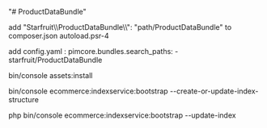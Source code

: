 "# ProductDataBundle" 

add "Starfruit\\\ProductDataBundle\\\\": "path/ProductDataBundle" to composer.json autoload.psr-4

add config.yaml : pimcore.bundles.search_paths: - starfruit/ProductDataBundle

bin/console assets:install

bin/console ecommerce:indexservice:bootstrap --create-or-update-index-structure

php bin/console ecommerce:indexservice:bootstrap --update-index
